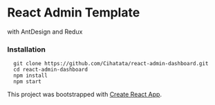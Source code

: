 # React Admin Template

with AntDesign and Redux 

### Installation
```
  git clone https://github.com/Cihatata/react-admin-dashboard.git
  cd react-admin-dashboard
  npm install
  npm start
```

This project was bootstrapped with [Create React App](https://github.com/facebook/create-react-app).
